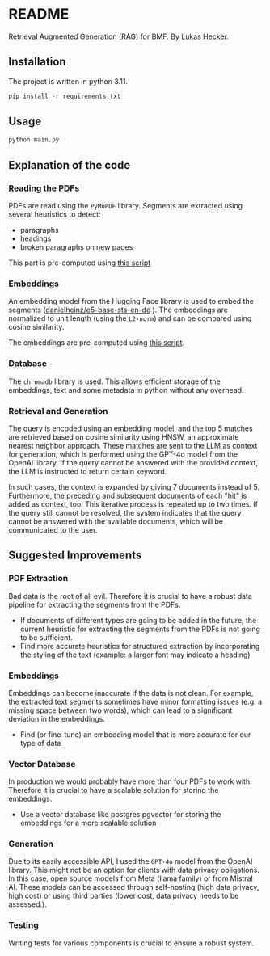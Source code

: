 # README
Retrieval Augmented Generation (RAG) for BMF.
By [Lukas Hecker](https://github.com/lukethehecker).

## Installation
The project is written in python 3.11.
```bash
pip install -r requirements.txt
```

## Usage

```python
python main.py
```

## Explanation of the code

### Reading the PDFs
PDFs are read using the `PyMuPDF` library. Segments are extracted using several heuristics to detect:
- paragraphs
- headings
- broken paragraphs on new pages

This part is pre-computed using [this script](scripts/extract_segments_from_pdfs.py.)

### Embeddings
An embedding model from the Hugging Face library is used to embed the segments ([danielheinz/e5-base-sts-en-de](https://huggingface.co/danielheinz/e5-base-sts-en-de)
). The embeddings are normalized to unit length (using the `L2-norm`) and can be compared using cosine similarity.

The embeddings are pre-computed using [this script](scripts/compute_segment_embeddings.py).

### Database
The `chromadb` library is used. This allows efficient storage of the embeddings, text and some metadata in python without any overhead.

### Retrieval and Generation
The query is encoded using an embedding model, and the top 5 matches are retrieved based on cosine similarity using HNSW, an approximate nearest neighbor approach. These matches are sent to the LLM as context for generation, which is performed using the GPT-4o model from the OpenAI library. If the query cannot be answered with the provided context, the LLM is instructed to return certain keyword.

In such cases, the context is expanded by giving 7 documents instead of 5. Furthermore, the preceding and subsequent documents of each "hit" is added as context, too. This iterative process is repeated up to two times. If the query still cannot be resolved, the system indicates that the query cannot be answered with the available documents, which will be communicated to the user.

## Suggested Improvements
### PDF Extraction
Bad data is the root of all evil. Therefore it is crucial to have a robust data pipeline for extracting the segments from the PDFs.

* If documents of different types are going to be added in the future, the current heuristic for extracting the segments from the PDFs is not going to be sufficient.
* Find more accurate heuristics for structured extraction by incorporating the styling of the text (example: a larger font may indicate a heading)

### Embeddings
Embeddings can become inaccurate if the data is not clean. For example, the extracted text segments sometimes have minor formatting issues (e.g. a missing space between two words), which can lead to a significant deviation in the embeddings.

* Find (or fine-tune) an embedding model that is more accurate for our type of data

### Vector Database
In production we would probably have more than four PDFs to work with. Therefore it is crucial to have a scalable solution for storing the embeddings.

* Use a vector database like postgres pgvector for storing the embeddings for a more scalable solution

### Generation
Due to its easily accessible API, I used the `GPT-4o` model from the OpenAI library. This might not be an option for clients with data privacy obligations. In this case, open source models from Meta (llama family) or from Mistral AI. These models can be accessed through self-hosting (high data privacy, high cost) or using third parties (lower cost, data privacy needs to be assessed.).

### Testing
Writing tests for various components is crucial to ensure a robust system.

